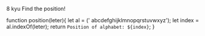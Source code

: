 8 kyu
Find the position!

function position(leter){
let al = (' abcdefghijklmnopqrstuvwxyz');
let index = al.indexOf(leter);
return `Position of alphabet: ${index}`;
}
